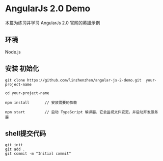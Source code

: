 # AngularJs 2.0 Demo

本篇为练习并学习 AngularJs 2.0 官网的英雄示例


## 环境

Node.js

## 安装 初始化

```shell
git clone https://github.com/linzhenzhen/angular-js-2-demo.git  your-project-name
```

```shell
cd your-project-name
```

```shell
npm install       // 安装需要的依赖
```

```shell
npm start         // 启动 TypeScript 编译器，它会监视文件变更，并启动开发服务器
```

## shell提交代码

```shell
git init
git add .
git commit -m "Initial commit"
```